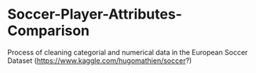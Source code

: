 # Soccer-Player-Attributes-Comparison
Process of cleaning categorial and numerical data in the European Soccer Dataset (https://www.kaggle.com/hugomathien/soccer?)
